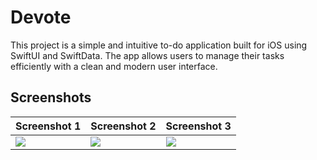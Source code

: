 # Devote

This project is a simple and intuitive to-do application built for iOS using SwiftUI and SwiftData. The app allows users to manage their tasks efficiently with a clean and modern user interface.


## Screenshots

| Screenshot 1 | Screenshot 2 | Screenshot 3 |
|---|---|---|
| ![](https://github.com/hrsshopnil/Devote/assets/89196977/39b1fd97-c593-4ad2-b554-4be95cf05104) | ![](https://github.com/hrsshopnil/Devote/assets/89196977/84fe439d-8f5e-4dac-b398-b0b6f17ca720) | ![](https://github.com/hrsshopnil/Devote/assets/89196977/7f4fb7ff-37c1-4503-81a8-4292c16a6976) |
